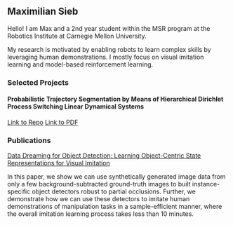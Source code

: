 ## Maximilian Sieb

Hello! I am Max and a 2nd year student within the MSR program at the Robotics Institute at Carnegie Mellon University. 

My research is motivated by enabling robots to learn complex skills by leveraging human demonstrations. I mostly focus on visual imitation learning and model-based reinforcement learning.

### Selected Projects

#### Probabilistic Trajectory Segmentation by Means of Hierarchical Dirichlet Process Switching Linear Dynamical Systems
[Link to Repo](https://github.com/msieb1/switching-linear-dynamical-systems)
[Link to PDF](pdf/HDP_SLDS.pdf)
      



### Publications

[Data Dreaming for Object Detection: Learning Object-Centric State Representations for Visual Imitation](pdf/ddfod.pdf) 

In this paper, we show we can use synthetically generated image data from only a few background-subtracted ground-truth images to built instance-specific object detectors robust to partial occlusions. Further, we demonstrate how we can use these detectors to imitate human demonstrations of manipulation tasks in a sample-efficient manner, where the overall imitation learning process takes less than 10 minutes.
